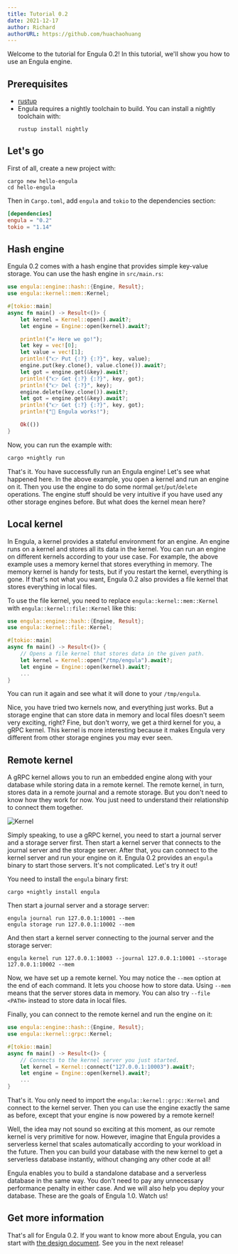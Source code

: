 ```yaml
---
title: Tutorial 0.2
date: 2021-12-17
author: Richard
authorURL: https://github.com/huachaohuang
---
```


Welcome to the tutorial for Engula 0.2! In this tutorial, we'll show you how to use an Engula engine.

## Prerequisites

- [rustup](https://rustup.rs/)
- Engula requires a nightly toolchain to build. You can install a nightly toolchain with:
  ```
  rustup install nightly
  ```

## Let's go

First of all, create a new project with:

```
cargo new hello-engula
cd hello-engula
```

Then in `Cargo.toml`, add `engula` and `tokio` to the dependencies section:

```toml
[dependencies]
engula = "0.2"
tokio = "1.14"
```

## Hash engine

Engula 0.2 comes with a hash engine that provides simple key-value storage. You can use the hash engine in `src/main.rs`:

```rust
use engula::engine::hash::{Engine, Result};
use engula::kernel::mem::Kernel;

#[tokio::main]
async fn main() -> Result<()> {
    let kernel = Kernel::open().await?;
    let engine = Engine::open(kernel).await?;

    println!("✊ Here we go!");
    let key = vec![0];
    let value = vec![1];
    println!("👉 Put {:?} {:?}", key, value);
    engine.put(key.clone(), value.clone()).await?;
    let got = engine.get(&key).await?;
    println!("👉 Get {:?} {:?}", key, got);
    println!("👉 Del {:?}", key);
    engine.delete(key.clone()).await?;
    let got = engine.get(&key).await?;
    println!("👉 Get {:?} {:?}", key, got);
    println!("🤟 Engula works!");

    Ok(())
}
```

Now, you can run the example with:

```sh
cargo +nightly run
```

That's it. You have successfully run an Engula engine! Let's see what happened here. In the above example, you open a kernel and run an engine on it. Then you use the engine to do some normal `get`/`put`/`delete` operations. The engine stuff should be very intuitive if you have used any other storage engines before. But what does the kernel mean here?

## Local kernel

In Engula, a kernel provides a stateful environment for an engine. An engine runs on a kernel and stores all its data in the kernel. You can run an engine on different kernels according to your use case. For example, the above example uses a memory kernel that stores everything in memory. The memory kernel is handy for tests, but if you restart the kernel, everything is gone. If that's not what you want, Engula 0.2 also provides a file kernel that stores everything in local files.

To use the file kernel, you need to replace `engula::kernel::mem::Kernel` with `engula::kernel::file::Kernel` like this:

```rust
use engula::engine::hash::{Engine, Result};
use engula::kernel::file::Kernel;

#[tokio::main]
async fn main() -> Result<()> {
    // Opens a file kernel that stores data in the given path.
    let kernel = Kernel::open("/tmp/engula").await?;
    let engine = Engine::open(kernel).await?;
    ...
}
```

You can run it again and see what it will done to your `/tmp/engula`.

Nice, you have tried two kernels now, and everything just works. But a storage engine that can store data in memory and local files doesn't seem very exciting, right? Fine, but don't worry, we get a third kernel for you, a gRPC kernel. This kernel is more interesting because it makes Engula very different from other storage engines you may ever seen.

## Remote kernel

A gRPC kernel allows you to run an embedded engine along with your database while storing data in a remote kernel. The remote kernel, in turn, stores data in a remote journal and a remote storage. But you don't need to know how they work for now. You just need to understand their relationship to connect them together.

![Kernel](/img/tutorial-0.2-kernel.drawio.svg)

Simply speaking, to use a gRPC kernel, you need to start a journal server and a storage server first. Then start a kernel server that connects to the journal server and the storage server. After that, you can connect to the kernel server and run your engine on it. Engula 0.2 provides an `engula` binary to start those servers. It's not complicated. Let's try it out!

You need to install the `engula` binary first:

```
cargo +nightly install engula
```

Then start a journal server and a storage server:

```
engula journal run 127.0.0.1:10001 --mem
engula storage run 127.0.0.1:10002 --mem
```

And then start a kernel server connecting to the journal server and the storage server:

```
engula kernel run 127.0.0.1:10003 --journal 127.0.0.1:10001 --storage 127.0.0.1:10002 --mem
```

Now, we have set up a remote kernel. You may notice the `--mem` option at the end of each command. It lets you choose how to store data. Using `--mem` means that the server stores data in memory. You can also try `--file <PATH>` instead to store data in local files.

Finally, you can connect to the remote kernel and run the engine on it:

```rust
use engula::engine::hash::{Engine, Result};
use engula::kernel::grpc::Kernel;

#[tokio::main]
async fn main() -> Result<()> {
    // Connects to the kernel server you just started.
    let kernel = Kernel::connect("127.0.0.1:10003").await?;
    let engine = Engine::open(kernel).await?;
    ...
}
```

That's it. You only need to import the `engula::kernel::grpc::Kernel` and connect to the kernel server. Then you can use the engine exactly the same as before, except that your engine is now powered by a remote kernel!

Well, the idea may not sound so exciting at this moment, as our remote kernel is very primitive for now. However, imagine that Engula provides a serverless kernel that scales automatically according to your workload in the future. Then you can build your database with the new kernel to get a serverless database instantly, without changing any other code at all!

Engula enables you to build a standalone database and a serverless database in the same way. You don't need to pay any unnecessary performance penalty in either case. And we will also help you deploy your database. These are the goals of Engula 1.0. Watch us!

## Get more information

That's all for Engula 0.2. If you want to know more about Engula, you can start with [the design document](https://github.com/engula/engula/blob/main/docs/design.md). See you in the next release!
